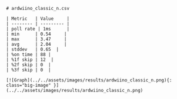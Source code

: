 
    # ardwiino_classic_n.csv

    | Metric   | Value     |
    | -------- | --------- |
    | poll rate | 1ms      |
    | min      | 0.54     |
    | max      | 3.47     |
    | avg      | 2.04     |
    | stddev   | 0.65  |
    | %on time | 88 |
    | %1f skip | 12  |
    | %2f skip | 0  |
    | %3f skip | 0  |

    [![Graph](../../assets/images/results/ardwiino_classic_n.png){: class="big-image" }](../../assets/images/results/ardwiino_classic_n.png)

    